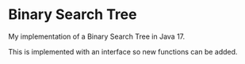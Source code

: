 # Binary Search Tree

My implementation of a Binary Search Tree in Java 17.

This is implemented with an interface so new functions can be added.
